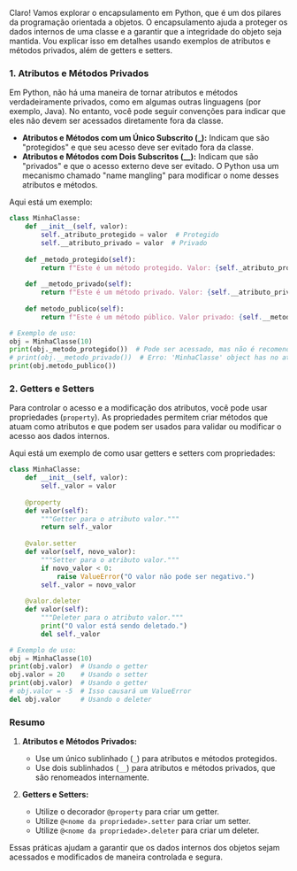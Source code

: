 Claro! Vamos explorar o encapsulamento em Python, que é um dos pilares da programação orientada a objetos. O encapsulamento ajuda a proteger os dados internos de uma classe e a garantir que a integridade do objeto seja mantida. Vou explicar isso em detalhes usando exemplos de atributos e métodos privados, além de getters e setters.

### 1. Atributos e Métodos Privados

Em Python, não há uma maneira de tornar atributos e métodos verdadeiramente privados, como em algumas outras linguagens (por exemplo, Java). No entanto, você pode seguir convenções para indicar que eles não devem ser acessados diretamente fora da classe.

- **Atributos e Métodos com um Único Subscrito (_):** Indicam que são "protegidos" e que seu acesso deve ser evitado fora da classe.
- **Atributos e Métodos com Dois Subscritos (__):** Indicam que são "privados" e que o acesso externo deve ser evitado. O Python usa um mecanismo chamado "name mangling" para modificar o nome desses atributos e métodos.

Aqui está um exemplo:

```python
class MinhaClasse:
    def __init__(self, valor):
        self._atributo_protegido = valor  # Protegido
        self.__atributo_privado = valor  # Privado
    
    def _metodo_protegido(self):
        return f"Este é um método protegido. Valor: {self._atributo_protegido}"
    
    def __metodo_privado(self):
        return f"Este é um método privado. Valor: {self.__atributo_privado}"
    
    def metodo_publico(self):
        return f"Este é um método público. Valor privado: {self.__metodo_privado()}"

# Exemplo de uso:
obj = MinhaClasse(10)
print(obj._metodo_protegido())  # Pode ser acessado, mas não é recomendado
# print(obj.__metodo_privado())  # Erro: 'MinhaClasse' object has no attribute '__metodo_privado'
print(obj.metodo_publico())
```

### 2. Getters e Setters

Para controlar o acesso e a modificação dos atributos, você pode usar propriedades (`property`). As propriedades permitem criar métodos que atuam como atributos e que podem ser usados para validar ou modificar o acesso aos dados internos.

Aqui está um exemplo de como usar getters e setters com propriedades:

```python
class MinhaClasse:
    def __init__(self, valor):
        self._valor = valor
    
    @property
    def valor(self):
        """Getter para o atributo valor."""
        return self._valor
    
    @valor.setter
    def valor(self, novo_valor):
        """Setter para o atributo valor."""
        if novo_valor < 0:
            raise ValueError("O valor não pode ser negativo.")
        self._valor = novo_valor
    
    @valor.deleter
    def valor(self):
        """Deleter para o atributo valor."""
        print("O valor está sendo deletado.")
        del self._valor

# Exemplo de uso:
obj = MinhaClasse(10)
print(obj.valor)  # Usando o getter
obj.valor = 20    # Usando o setter
print(obj.valor)  # Usando o getter
# obj.valor = -5  # Isso causará um ValueError
del obj.valor     # Usando o deleter
```

### Resumo

1. **Atributos e Métodos Privados:**
   - Use um único sublinhado (`_`) para atributos e métodos protegidos.
   - Use dois sublinhados (`__`) para atributos e métodos privados, que são renomeados internamente.

2. **Getters e Setters:**
   - Utilize o decorador `@property` para criar um getter.
   - Utilize `@<nome da propriedade>.setter` para criar um setter.
   - Utilize `@<nome da propriedade>.deleter` para criar um deleter.

Essas práticas ajudam a garantir que os dados internos dos objetos sejam acessados e modificados de maneira controlada e segura.